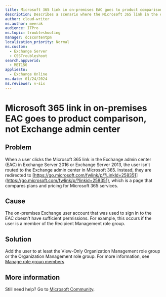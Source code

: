 ```yaml
---
title: Microsoft 365 link in on-premises EAC goes to product comparison
description: Describes a scenario where the Microsoft 365 link in the on-premises Exchange admin center takes you to a page that compares plans and pricing for Microsoft 365 instead of to the Exchange admin center in Microsoft 365. Provides a solution.
author: cloud-writer
ms.author: meerak
audience: ITPro
ms.topic: troubleshooting
manager: dcscontentpm
localization_priority: Normal
ms.custom: 
  - Exchange Server
  - CSSTroubleshoot
search.appverid: 
  - MET150
appliesto: 
  - Exchange Online
ms.date: 01/24/2024
ms.reviewer: v-six
---
```


# Microsoft 365 link in on-premises EAC goes to product comparison, not Exchange admin center

## Problem

When a user clicks the Microsoft 365 link in the Exchange admin center (EAC) in Exchange Server 2016 or Exchange Server 2013, the user isn't routed to the Exchange admin center in Microsoft 365. Instead, they are redirected to [https://go.microsoft.com/fwlink/p/?LinkId=258351](https://go.microsoft.com/fwlink/p/?linkid=258351), which is a page that compares plans and pricing for Microsoft 365 services.

## Cause

The on-premises Exchange user account that was used to sign in to the EAC doesn't have sufficient permissions. For example, this occurs if the user is a member of the Recipient Management role group.

## Solution

Add the user to at least the View-Only Organization Management role group or the Organization Management role group. For more information, see [Manage role group members](/Exchange/permissions/role-group-members).

## More information

Still need help? Go to [Microsoft Community](https://answers.microsoft.com).